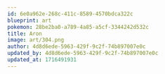 ```yaml
---
id: 6e0a962e-268c-411c-8589-4570bdca322c
blueprint: art
pokemon: 28be2ba0-a789-4a85-a5cf-3344242d532c
title: Aron
image: art/304.png
author: 4d8d6ede-5963-429f-9c2f-74b897007e0c
updated_by: 4d8d6ede-5963-429f-9c2f-74b897007e0c
updated_at: 1716491931
---
```

